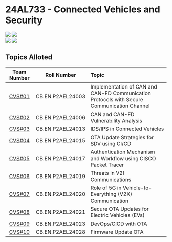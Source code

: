 # 24AL733 - Connected Vehicles and Security 
![](https://img.shields.io/badge/PG-blue) ![](https://img.shields.io/badge/Subject-CVS-blue) <br/>
![](https://img.shields.io/badge/Lecture-3-orange) ![](https://img.shields.io/badge/Credits-3-orange) 

## Topics Alloted

|Team Number | Roll Number | Topic | 
|:----------:|:-----------:|:------|
| [CVS#01](https://github.com/Amrita-TIFAC-Cyber-Blockchain/24AL733_Connected_Vehicles_and_Security/blob/main/Assets/Projects/CVS01.md) | CB.EN.P2AEL24003 | Implementation of CAN and CAN-FD Communication Protocols with Secure Communication Channel | 
| [CVS#02](https://github.com/Amrita-TIFAC-Cyber-Blockchain/24AL733_Connected_Vehicles_and_Security/blob/main/Assets/Projects/CVS02.md) | CB.EN.P2AEL24006 | CAN and CAN-FD Vulnerability Analysis | 
| [CVS#03](https://github.com/Amrita-TIFAC-Cyber-Blockchain/24AL733_Connected_Vehicles_and_Security/blob/main/Assets/Projects/CVS03.md) |  CB.EN.P2AEL24013 | IDS/IPS in Connected Vehicles | 
| [CVS#04](https://github.com/Amrita-TIFAC-Cyber-Blockchain/24AL733_Connected_Vehicles_and_Security/blob/main/Assets/Projects/CVS04.md) | CB.EN.P2AEL24015 | OTA Update Strategies for SDV using CI/CD | 
| [CVS#05](https://github.com/Amrita-TIFAC-Cyber-Blockchain/24AL733_Connected_Vehicles_and_Security/blob/main/Assets/Projects/CVS05.md) | CB.EN.P2AEL24017 | Authentication Mechanism and Workflow using CISCO Packet Tracer | 
| [CVS#06](https://github.com/Amrita-TIFAC-Cyber-Blockchain/24AL733_Connected_Vehicles_and_Security/blob/main/Assets/Projects/CVS06.md) | CB.EN.P2AEL24019 | Threats in V2I Communications | 
| [CVS#07](https://github.com/Amrita-TIFAC-Cyber-Blockchain/24AL733_Connected_Vehicles_and_Security/blob/main/Assets/Projects/CVS07.md) | CB.EN.P2AEL24020 | Role of 5G in Vehicle-to-Everything (V2X) Communication |
| [CVS#08](https://github.com/Amrita-TIFAC-Cyber-Blockchain/24AL733_Connected_Vehicles_and_Security/blob/main/Assets/Projects/CVS08.md) | CB.EN.P2AEL24021 | Secure OTA Updates for Electric Vehicles (EVs) |
| [CVS#09](https://github.com/Amrita-TIFAC-Cyber-Blockchain/24AL733_Connected_Vehicles_and_Security/blob/main/Assets/Projects/CVS09.md) | CB.EN.P2AEL24023 | DevOps/CICD with OTA | 
| [CVS#10](https://github.com/Amrita-TIFAC-Cyber-Blockchain/24AL733_Connected_Vehicles_and_Security/blob/main/Assets/Projects/CVS10.md) | CB.EN.P2AEL24028 | Firmware Update OTA | 
